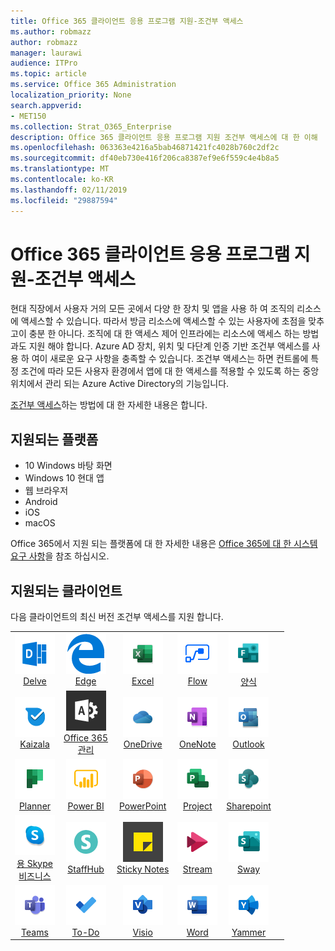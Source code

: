 ```yaml
---
title: Office 365 클라이언트 응용 프로그램 지원-조건부 액세스
ms.author: robmazz
author: robmazz
manager: laurawi
audience: ITPro
ms.topic: article
ms.service: Office 365 Administration
localization_priority: None
search.appverid:
- MET150
ms.collection: Strat_O365_Enterprise
description: Office 365 클라이언트 응용 프로그램 지원 조건부 액세스에 대 한 이해
ms.openlocfilehash: 063363e4216a5bab46871421fc4028b760c2df2c
ms.sourcegitcommit: df40eb730e416f206ca8387ef9e6f559c4e4b8a5
ms.translationtype: MT
ms.contentlocale: ko-KR
ms.lasthandoff: 02/11/2019
ms.locfileid: "29887594"
---
```

# <a name="office-365-client-app-support---conditional-access"></a>Office 365 클라이언트 응용 프로그램 지원-조건부 액세스

현대 직장에서 사용자 거의 모든 곳에서 다양 한 장치 및 앱을 사용 하 여 조직의 리소스에 액세스할 수 있습니다. 따라서 방금 리소스에 액세스할 수 있는 사용자에 초점을 맞추고이 충분 한 아니다. 조직에 대 한 액세스 제어 인프라에는 리소스에 액세스 하는 방법과도 지원 해야 합니다. Azure AD 장치, 위치 및 다단계 인증 기반 조건부 액세스를 사용 하 여이 새로운 요구 사항을 충족할 수 있습니다. 조건부 액세스는 하면 컨트롤에 특정 조건에 따라 모든 사용자 환경에서 앱에 대 한 액세스를 적용할 수 있도록 하는 중앙 위치에서 관리 되는 Azure Active Directory의 기능입니다. 

[조건부 액세스](https://docs.microsoft.com/azure/active-directory/conditional-access/)하는 방법에 대 한 자세한 내용은 합니다.

## <a name="supported-platforms"></a>지원되는 플랫폼

 - 10 Windows 바탕 화면
 - Windows 10 현대 앱
 - 웹 브라우저
 - Android
 - iOS
 - macOS

Office 365에서 지원 되는 플랫폼에 대 한 자세한 내용은 [Office 365에 대 한 시스템 요구 사항](https://products.office.com/office-system-requirements)을 참조 하십시오.

## <a name="supported-clients"></a>지원되는 클라이언트

다음 클라이언트의 최신 버전 조건부 액세스를 지원 합니다.

| | | | | | |
|:---:|:---:|:---:|:---:|:---:|:---:|
| ![굴 아이콘](media/o365-delve-64x64.png) <br> [Delve](https://products.office.com/business/intelligent-search) | ![에 지 아이콘](media/o365-edge-64x64.png) <br> [Edge](https://www.microsoft.com/windows/microsoft-edge) | ![Excel 아이콘](media/o365-excel-64x64.png) <br> [Excel](https://products.office.com/excel) | ![흐름 아이콘](media/o365-flow-64x64.png) <br> [Flow](https://flow.microsoft.com) | ![양식 아이콘](media/o365-forms-64x64.png) <br> [양식](https://flow.microsoft.com/connectors/shared_microsoftforms/microsoft-forms/) |
| ![Kaizala 아이콘](media/o365-kaizala-64x64.png) <br> [Kaizala](https://products.office.com/en/business/microsoft-kaizala) | ![Office 365 관리자 아이콘](media/o365-o365admin-64x64.png) <br> [Office 365 <br> 관리](https://products.office.com/business/manage-office-365-admin-app) | ![비즈니스 아이콘 비즈니스용 OneDrive](media/o365-OneDrive-64x64.png) <br> [OneDrive](https://products.office.com/onedrive-for-business/online-cloud-storage) | ![OneNote 아이콘](media/o365-OneNote-64x64.png) <br> [OneNote](https://products.office.com/onenote) | ![Outlook 아이콘](media/o365-outlook-64x64.png) <br> [Outlook](https://products.office.com/outlook) |
| ![플래너 아이콘](media/o365-planner-64x64.png) <br> [Planner](https://products.office.com/business/task-management-software) | ![PowerBI 아이콘](media/o365-powerbi-64x64.png) <br> [Power BI](https://powerbi.microsoft.com) | ![PowerPoint 아이콘](media/o365-powerpoint-64x64.png) <br> [PowerPoint](https://products.office.com/powerpoint) | ![프로젝트 아이콘](media/o365-project-64x64.png) <br> [Project](https://products.office.com/project) | ![SharePoint 아이콘](media/o365-sharepoint-64x64.png) <br> [Sharepoint](https://products.office.com/sharepoint) 
| ![Skype 비즈니스 아이콘](media/o365-skypeforbusiness-64x64.png) <br> [용 Skype <br> 비즈니스](https://www.skype.com/business/) | ![StaffHub 아이콘](media/o365-staffhub-64x64.png) <br> [StaffHub](https://products.office.com/microsoft-staffhub/staff-scheduling-software) | ![스티커 메모 아이콘](media/o365-stickynotes-64x64.png) <br> [Sticky Notes](https://www.microsoft.com/p/microsoft-sticky-notes/9nblggh4qghw) | ![스트림 아이콘](media/o365-stream-64x64.png) <br> [Stream](https://stream.microsoft.com) | ![아이콘 라](media/o365-sway-64x64.png) <br> [Sway](https://sway.com) 
| ![팀 아이콘](media/o365-teams-64x64.png) <br> [Teams](https://products.office.com/microsoft-teams/group-chat-software) | ![할 일 아이콘](media/o365-todo-64x64.png) <br> [To-Do](https://todo.microsoft.com) | ![Visio 아이콘](media/o365-visio-64x64.png) <br> [Visio](https://products.office.com/visio/flowchart-software) | ![Word 아이콘](media/o365-word-64x64.png) <br> [Word](https://products.office.com/word) | ![Yammer 아이콘](media/o365-yammer-64x64.png) <br> [Yammer](https://products.office.com/yammer/yammer-overview)